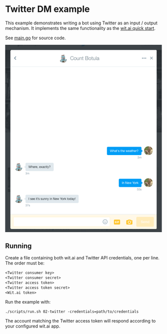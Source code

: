 # Twitter DM example

This example demonstrates writing a bot using Twitter as an input / output mechanism.  It implements the same functionality as the [wit.ai quick start](https://wit.ai/docs/quickstart).

See [main.go](./main.go) for source code.

![screenshot of DM conversation](./convo.png)

## Running

Create a file containing both wit.ai and Twitter API credentials, one per line.  The order must be:

    <Twitter consumer key>
    <Twitter consumer secret>
    <Twitter access token>
    <Twitter access token secret>
    <Wit.ai token>

Run the example with:

    ./scripts/run.sh 02-twitter -credentials=path/to/credentials

The account matching the Twitter access token will respond according to your configured wit.ai app.
